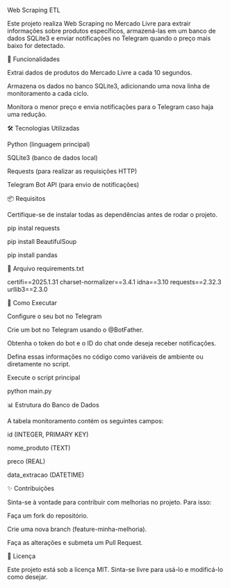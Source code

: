 Web Scraping ETL 

Este projeto realiza Web Scraping no Mercado Livre para extrair informações sobre produtos específicos, armazená-las em um banco de dados SQLite3 e enviar notificações no Telegram quando o preço mais baixo for detectado.

📌 Funcionalidades

Extrai dados de produtos do Mercado Livre a cada 10 segundos.

Armazena os dados no banco SQLite3, adicionando uma nova linha de monitoramento a cada ciclo.

Monitora o menor preço e envia notificações para o Telegram caso haja uma redução.

🛠 Tecnologias Utilizadas

Python (linguagem principal)

SQLite3 (banco de dados local)

Requests (para realizar as requisições HTTP)

Telegram Bot API (para envio de notificações)

📦 Requisitos

Certifique-se de instalar todas as dependências antes de rodar o projeto.

pip instal requests

pip install BeautifulSoup

pip install pandas


📜 Arquivo requirements.txt

certifi==2025.1.31
charset-normalizer==3.4.1
idna==3.10
requests==2.32.3
urllib3==2.3.0

🚀 Como Executar

Configure o seu bot no Telegram

Crie um bot no Telegram usando o @BotFather.

Obtenha o token do bot e o ID do chat onde deseja receber notificações.

Defina essas informações no código como variáveis de ambiente ou diretamente no script.

Execute o script principal

python main.py

📊 Estrutura do Banco de Dados

A tabela monitoramento contém os seguintes campos:

id (INTEGER, PRIMARY KEY)

nome_produto (TEXT)

preco (REAL)

data_extracao (DATETIME)

✨ Contribuições

Sinta-se à vontade para contribuir com melhorias no projeto. Para isso:

Faça um fork do repositório.

Crie uma nova branch (feature-minha-melhoria).

Faça as alterações e submeta um Pull Request.

📜 Licença

Este projeto está sob a licença MIT. Sinta-se livre para usá-lo e modificá-lo como desejar.

